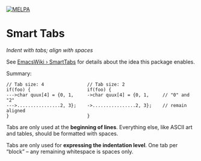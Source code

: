 [![MELPA](https://melpa.org/packages/smart-tabs-mode-badge.svg)](https://melpa.org/#/smart-tabs-mode)


Smart Tabs
==========
*Indent with tabs; align with spaces*
<!-- ![“Tabs.” “Spaces.” “Both.”][tsb] -->

See [EmacsWiki › SmartTabs][est] for details about the idea this package enables.

Summary:

    // Tab size: 4                // Tab size: 2
    if(foo) {                     if(foo) {
    --->char quux[4] = {0, 1,     ->char quux[4] = {0, 1,     // "0" and "2"
    --->................2, 3};    ->................2, 3};    // remain aligned
    }                             }

Tabs are only used at the **beginning of lines**. Everything else, like ASCII art and tables, should be formatted with spaces.

Tabs are only used for **expressing the indentation level**. One tab per “block” – any remaining whitespace is spaces only.

[est]: http://www.emacswiki.org/emacs/SmartTabs
<!-- [tsb]: http://www.emacswiki.org/pics/static/TabsSpacesBoth.png -->
